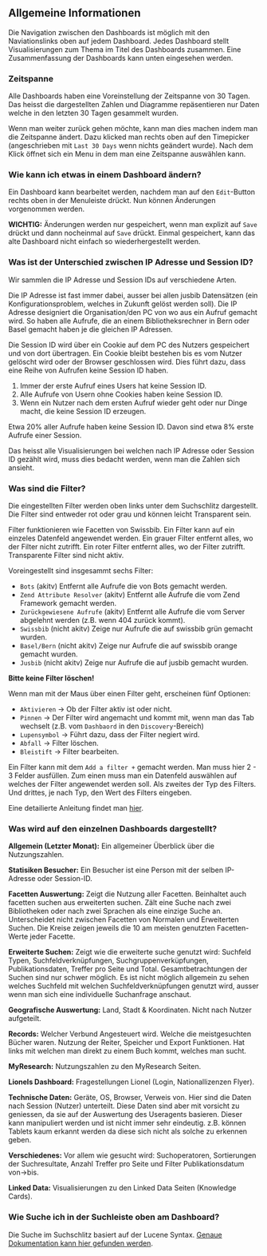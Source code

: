 ## Allgemeine Informationen
Die Navigation zwischen den Dashboards ist möglich mit den Naviationslinks oben auf jedem Dashboard. Jedes Dashboard stellt Visualisierungen zum Thema im Titel des Dashboards zusammen. Eine Zusammenfassung der Dashboards kann unten eingesehen werden.

### Zeitspanne

Alle Dashboards haben eine Voreinstellung der Zeitspanne von 30 Tagen. Das heisst die dargestellten Zahlen und Diagramme repäsentieren nur Daten welche in den letzten 30 Tagen gesammelt wurden.

Wenn man weiter zurück gehen möchte, kann man dies machen indem man die Zeitspanne ändert. Dazu klicked man rechts oben auf den Timepicker (angeschrieben mit `Last 30 Days` wenn nichts geändert wurde). Nach dem Klick öffnet sich ein Menu in dem man eine Zeitspanne auswählen kann. 

### Wie kann ich etwas in einem Dashboard ändern?
Ein Dashboard kann bearbeitet werden, nachdem man auf den `Edit`-Button rechts oben in der Menuleiste drückt. Nun können Änderungen vorgenommen werden. 

**WICHTIG:** Änderungen werden nur gespeichert, wenn man explizit auf `Save` drückt und dann nocheinmal auf `Save` drückt. Einmal gespeichert, kann das alte Dashboard nicht einfach so wiederhergestellt werden. 

### Was ist der Unterschied zwischen IP Adresse und Session ID?
Wir sammlen die IP Adresse und Session IDs auf verschiedene Arten. 

Die IP Adresse ist fast immer dabei, ausser bei allen jusbib Datensätzen (ein Konfigurationsproblem, welches in Zukunft gelöst werden soll). Die IP Adresse designiert die Organisation/den PC von wo aus ein Aufruf gemacht wird. So haben alle Aufrufe, die an einem Bibliotheksrechner in Bern oder Basel gemacht haben je die gleichen IP Adressen.

Die Session ID wird über ein Cookie auf dem PC des Nutzers gespeichert und von dort übertragen. Ein Cookie bleibt bestehen bis es vom Nutzer gelöscht wird oder der Browser geschlossen wird.
Dies führt dazu, dass eine Reihe von Aufrufen keine Session ID haben. 
1. Immer der erste Aufruf eines Users hat keine Session ID.
2. Alle Aufrufe von Usern ohne Cookies haben keine Session ID.
3. Wenn ein Nutzer nach dem ersten Aufruf wieder geht oder nur Dinge macht, die keine Session ID erzeugen.

Etwa 20% aller Aufrufe haben keine Session ID. Davon sind etwa 8% erste Aufrufe einer Session.

Das heisst alle Visualisierungen bei welchen nach IP Adresse oder Session ID gezählt wird, muss dies bedacht werden, wenn man die Zahlen sich ansieht.

### Was sind die Filter?
Die eingestellten Filter werden oben links unter dem Suchschlitz dargestellt. Die Filter sind entweder rot oder grau und können leicht Transparent sein.

Filter funktionieren wie Facetten von Swissbib. Ein Filter kann auf ein einzeles Datenfeld angewendet werden. Ein grauer Filter entfernt alles, wo der Filter nicht zutrifft. Ein roter Filter entfernt alles, wo der Filter zutrifft. Transparente Filter sind nicht aktiv.

Voreingestellt sind insgesammt sechs Filter: 
- `Bots` (akitv) Entfernt alle Aufrufe die von Bots gemacht werden.
- `Zend Attribute Resolver` (akitv) Entfernt alle Aufrufe die vom Zend Framework gemacht werden.
- `Zurückgewiesene Aufrufe` (akitv) Entfernt alle Aufrufe die vom Server abgelehnt werden (z.B. wenn 404 zurück kommt).
- `Swissbib` (nicht akitv) Zeige nur Aufrufe die auf swissbib grün gemacht wurden.
- `Basel/Bern` (nicht akitv) Zeige nur Aufrufe die auf swissbib orange gemacht wurden.
- `Jusbib` (nicht akitv) Zeige nur Aufrufe die auf jusbib gemacht wurden.

**Bitte keine Filter löschen!**

Wenn man mit der Maus über einen Filter geht, erscheinen fünf Optionen:
- `Aktivieren` -> Ob der Filter aktiv ist oder nicht.
- `Pinnen` -> Der Filter wird angemacht und kommt mit, wenn man das Tab wechselt (z.B. vom `Dashbaord` in den `Discovery`-Bereich)
- `Lupensymbol` -> Führt dazu, dass der Filter negiert wird.
- `Abfall` -> Filter löschen.
- `Bleistift` -> Filter bearbeiten.

Ein Filter kann mit dem `Add a filter +` gemacht werden. Man muss hier 2 - 3 Felder ausfüllen. Zum einen muss man ein Datenfeld auswählen auf welches der Filter angewendet werden soll. Als zweites der Typ des Filters. Und drittes, je nach Typ, den Wert des Filters eingeben.

Eine detailierte Anleitung findet man [hier](https://www.elastic.co/guide/en/kibana/5.6/field-filter.html).

### Was wird auf den einzelnen Dashboards dargestellt?
**Allgemein (Letzter Monat):** Ein allgemeiner Überblick über die Nutzungszahlen. 

**Statisiken Besucher:** Ein Besucher ist eine Person mit der selben IP-Adresse oder Session-ID. 

**Facetten Auswertung:** Zeigt die Nutzung aller Facetten. Beinhaltet auch facetten suchen aus erweiterten suchen. Zält eine Suche nach zwei Bibliotheken oder nach zwei Sprachen als eine einzige Suche an. Unterscheidet nicht zwischen Facetten von Normalen und Erweiterten Suchen. Die Kreise zeigen jeweils die 10 am meisten genutzten Facetten-Werte jeder Facette.

**Erweiterte Suchen:** Zeigt wie die erweiterte suche genutzt wird: Suchfeld Typen, Suchfeldverknüpfungen, Suchgruppenverküpfungen, Publikationsdaten, Treffer pro Seite und Total. Gesamtbetrachtungen der Suchen sind nur schwer möglich. Es ist nicht möglich allgemein zu sehen welches Suchfeld mit welchen Suchfeldverknüpfungen genutzt wird, ausser wenn man sich eine individuelle Suchanfrage anschaut.

**Geografische Auswertung:** Land, Stadt & Koordinaten. Nicht nach Nutzer aufgeteilt.

**Records:** Welcher Verbund Angesteuert wird. Welche die meistgesuchten Bücher waren. Nutzung der Reiter, Speicher und Export Funktionen. Hat links mit welchen man direkt zu einem Buch kommt, welches man sucht.

**MyResearch:** Nutzungszahlen zu den MyResearch Seiten.

**Lionels Dashboard:** Fragestellungen Lionel (Login, Nationallizenzen Flyer).

**Technische Daten:** Geräte, OS, Browser, Verweis von. Hier sind die Daten nach Session (Nutzer) unterteilt. Diese Daten sind aber mit vorsicht zu geniessen, da sie auf der Auswertung des Useragents basieren. Dieser kann manipuliert werden und ist nicht immer sehr eindeutig. z.B. können Tablets kaum erkannt werden da diese sich nicht als solche zu erkennen geben.

**Verschiedenes:** Vor allem wie gesucht wird: Suchoperatoren, Sortierungen der Suchresultate, Anzahl Treffer pro Seite und Filter Publikationsdatum von->bis.

**Linked Data:** Visualisierungen zu den Linked Data Seiten (Knowledge Cards).

### Wie Suche ich in der Suchleiste oben am Dashboard?

Die Suche im Suchschlitz basiert auf der Lucene Syntax. [Genaue Dokumentation kann hier gefunden werden](https://lucene.apache.org/core/2_9_4/queryparsersyntax.html). 
